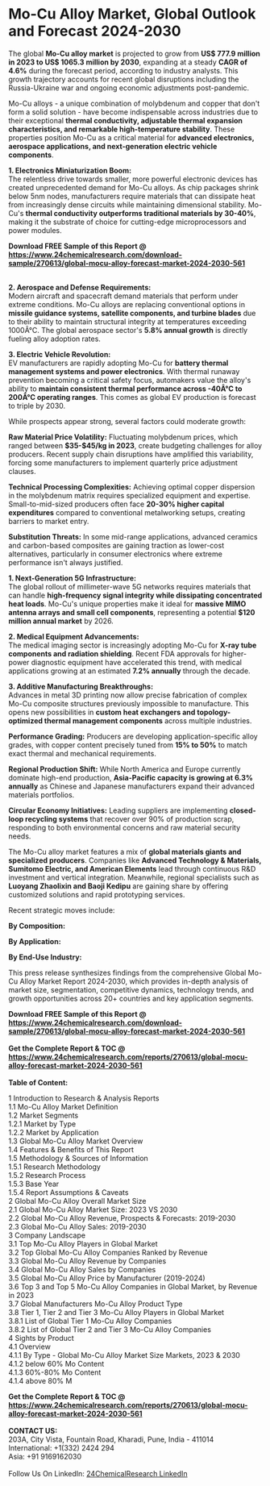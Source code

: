 <h1>Mo-Cu Alloy Market, Global Outlook and Forecast 2024-2030</h1><p>The global <strong>Mo-Cu alloy market</strong> is projected to grow from <strong>US$ 777.9 million in 2023 to US$ 1065.3 million by 2030</strong>, expanding at a steady <strong>CAGR of 4.6%</strong> during the forecast period, according to industry analysts. This growth trajectory accounts for recent global disruptions including the Russia-Ukraine war and ongoing economic adjustments post-pandemic.</p><p>Mo-Cu alloys - a unique combination of molybdenum and copper that don't form a solid solution - have become indispensable across industries due to their exceptional <strong>thermal conductivity, adjustable thermal expansion characteristics, and remarkable high-temperature stability</strong>. These properties position Mo-Cu as a critical material for <strong>advanced electronics, aerospace applications, and next-generation electric vehicle components</strong>.</p><p><strong>1. Electronics Miniaturization Boom:</strong><br>
The relentless drive towards smaller, more powerful electronic devices has created unprecedented demand for Mo-Cu alloys. As chip packages shrink below 5nm nodes, manufacturers require materials that can dissipate heat from increasingly dense circuits while maintaining dimensional stability. Mo-Cu's <strong>thermal conductivity outperforms traditional materials by 30-40%</strong>, making it the substrate of choice for cutting-edge microprocessors and power modules.</p><div><b>Download FREE Sample of this Report @ 
            <a href="https://www.24chemicalresearch.com/download-sample/270613/global-mocu-alloy-forecast-market-2024-2030-561">
            https://www.24chemicalresearch.com/download-sample/270613/global-mocu-alloy-forecast-market-2024-2030-561</a></b></div><br><p><strong>2. Aerospace and Defense Requirements:</strong><br>
Modern aircraft and spacecraft demand materials that perform under extreme conditions. Mo-Cu alloys are replacing conventional options in <strong>missile guidance systems, satellite components, and turbine blades</strong> due to their ability to maintain structural integrity at temperatures exceeding 1000Â°C. The global aerospace sector's <strong>5.8% annual growth</strong> is directly fueling alloy adoption rates.</p><p><strong>3. Electric Vehicle Revolution:</strong><br>
EV manufacturers are rapidly adopting Mo-Cu for <strong>battery thermal management systems and power electronics</strong>. With thermal runaway prevention becoming a critical safety focus, automakers value the alloy's ability to <strong>maintain consistent thermal performance across -40Â°C to 200Â°C operating ranges</strong>. This comes as global EV production is forecast to triple by 2030.</p><p>While prospects appear strong, several factors could moderate growth:</p><p><strong>Raw Material Price Volatility:</strong> Fluctuating molybdenum prices, which ranged between <strong>$35-$45/kg in 2023</strong>, create budgeting challenges for alloy producers. Recent supply chain disruptions have amplified this variability, forcing some manufacturers to implement quarterly price adjustment clauses.</p><p><strong>Technical Processing Complexities:</strong> Achieving optimal copper dispersion in the molybdenum matrix requires specialized equipment and expertise. Small-to-mid-sized producers often face <strong>20-30% higher capital expenditures</strong> compared to conventional metalworking setups, creating barriers to market entry.</p><p><strong>Substitution Threats:</strong> In some mid-range applications, advanced ceramics and carbon-based composites are gaining traction as lower-cost alternatives, particularly in consumer electronics where extreme performance isn't always justified.</p><p><strong>1. Next-Generation 5G Infrastructure:</strong><br>
The global rollout of millimeter-wave 5G networks requires materials that can handle <strong>high-frequency signal integrity while dissipating concentrated heat loads</strong>. Mo-Cu's unique properties make it ideal for <strong>massive MIMO antenna arrays and small cell components</strong>, representing a potential <strong>$120 million annual market</strong> by 2026.</p><p><strong>2. Medical Equipment Advancements:</strong><br>
The medical imaging sector is increasingly adopting Mo-Cu for <strong>X-ray tube components and radiation shielding</strong>. Recent FDA approvals for higher-power diagnostic equipment have accelerated this trend, with medical applications growing at an estimated <strong>7.2% annually</strong> through the decade.</p><p><strong>3. Additive Manufacturing Breakthroughs:</strong><br>
Advances in metal 3D printing now allow precise fabrication of complex Mo-Cu composite structures previously impossible to manufacture. This opens new possibilities in <strong>custom heat exchangers and topology-optimized thermal management components</strong> across multiple industries.</p><p><strong>Performance Grading:</strong> Producers are developing application-specific alloy grades, with copper content precisely tuned from <strong>15% to 50%</strong> to match exact thermal and mechanical requirements.</p><p><strong>Regional Production Shift:</strong> While North America and Europe currently dominate high-end production, <strong>Asia-Pacific capacity is growing at 6.3% annually</strong> as Chinese and Japanese manufacturers expand their advanced materials portfolios.</p><p><strong>Circular Economy Initiatives:</strong> Leading suppliers are implementing <strong>closed-loop recycling systems</strong> that recover over 90% of production scrap, responding to both environmental concerns and raw material security needs.</p><p>The Mo-Cu alloy market features a mix of <strong>global materials giants and specialized producers</strong>. Companies like <strong>Advanced Technology &amp; Materials, Sumitomo Electric, and American Elements</strong> lead through continuous R&amp;D investment and vertical integration. Meanwhile, regional specialists such as <strong>Luoyang Zhaolixin and Baoji Kedipu</strong> are gaining share by offering customized solutions and rapid prototyping services.</p><p>Recent strategic moves include:</p><p><strong>By Composition:</strong></p><p><strong>By Application:</strong></p><p><strong>By End-Use Industry:</strong></p><p>This press release synthesizes findings from the comprehensive Global Mo-Cu Alloy Market Report 2024-2030, which provides in-depth analysis of market size, segmentation, competitive dynamics, technology trends, and growth opportunities across 20+ countries and key application segments.</p><div><b>Download FREE Sample of this Report @ 
            <a href="https://www.24chemicalresearch.com/download-sample/270613/global-mocu-alloy-forecast-market-2024-2030-561">
            https://www.24chemicalresearch.com/download-sample/270613/global-mocu-alloy-forecast-market-2024-2030-561</a></b></div><br><div><b>Get the Complete Report & TOC @ 
            <a href="https://www.24chemicalresearch.com/reports/270613/global-mocu-alloy-forecast-market-2024-2030-561">
            https://www.24chemicalresearch.com/reports/270613/global-mocu-alloy-forecast-market-2024-2030-561</a></b></div><br>
            <b>Table of Content:</b><p>1 Introduction to Research & Analysis Reports<br />
    1.1 Mo-Cu Alloy Market Definition<br />
    1.2 Market Segments<br />
        1.2.1 Market by Type<br />
        1.2.2 Market by Application<br />
    1.3 Global Mo-Cu Alloy Market Overview<br />
    1.4 Features & Benefits of This Report<br />
    1.5 Methodology & Sources of Information<br />
        1.5.1 Research Methodology<br />
        1.5.2 Research Process<br />
        1.5.3 Base Year<br />
        1.5.4 Report Assumptions & Caveats<br />
2 Global Mo-Cu Alloy Overall Market Size<br />
    2.1 Global Mo-Cu Alloy Market Size: 2023 VS 2030<br />
    2.2 Global Mo-Cu Alloy Revenue, Prospects & Forecasts: 2019-2030<br />
    2.3 Global Mo-Cu Alloy Sales: 2019-2030<br />
3 Company Landscape<br />
    3.1 Top Mo-Cu Alloy Players in Global Market<br />
    3.2 Top Global Mo-Cu Alloy Companies Ranked by Revenue<br />
    3.3 Global Mo-Cu Alloy Revenue by Companies<br />
    3.4 Global Mo-Cu Alloy Sales by Companies<br />
    3.5 Global Mo-Cu Alloy Price by Manufacturer (2019-2024)<br />
    3.6 Top 3 and Top 5 Mo-Cu Alloy Companies in Global Market, by Revenue in 2023<br />
    3.7 Global Manufacturers Mo-Cu Alloy Product Type<br />
    3.8 Tier 1, Tier 2 and Tier 3 Mo-Cu Alloy Players in Global Market<br />
        3.8.1 List of Global Tier 1 Mo-Cu Alloy Companies<br />
        3.8.2 List of Global Tier 2 and Tier 3 Mo-Cu Alloy Companies<br />
4 Sights by Product<br />
    4.1 Overview<br />
        4.1.1 By Type - Global Mo-Cu Alloy Market Size Markets, 2023 & 2030<br />
        4.1.2 below 60% Mo Content<br />
        4.1.3 60%-80% Mo Content<br />
        4.1.4 above 80% M</p><div><b>Get the Complete Report & TOC @ 
            <a href="https://www.24chemicalresearch.com/reports/270613/global-mocu-alloy-forecast-market-2024-2030-561">
            https://www.24chemicalresearch.com/reports/270613/global-mocu-alloy-forecast-market-2024-2030-561</a></b></div><br><b>CONTACT US:</b><br>
            203A, City Vista, Fountain Road, Kharadi, Pune, India - 411014<br>
            International: +1(332) 2424 294<br>
            Asia: +91 9169162030 <br><br>
            Follow Us On LinkedIn: <a href="https://www.linkedin.com/company/24chemicalresearch/">24ChemicalResearch LinkedIn</a>